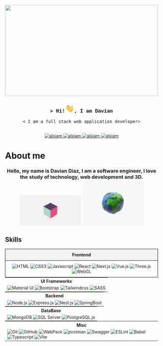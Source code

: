 <!-- Intro  -->
<img src="http://terminal.amorodio.es/files/2023/07/1366_2000-1038x576.jpg" width="100%" height="300">
<h3 align="center">
  <samp>&gt; Hi!<img src="https://raw.githubusercontent.com/ABSphreak/ABSphreak/master/gifs/Hi.gif" width="30px">, I am
    <b>Davian </b>
  </samp>
</h3>
<p align="center">
  <samp>
    < I am a full stack web application developer>
      <br>
      <br>
  </samp>
</p>

<p align="center">
  <a href="" target="_blank">
    <img src="https://img.shields.io/badge/LinkedIn-0077B5?style=for-the-badge&logo=linkedin&logoColor=white"
      alt="alsiam" />
  </a>
  <a href="" target="_blank">
    <img
      src="https://img.shields.io/badge/gmail-%23EA4335?style=for-the-badge&logo=gmail&logoColor=%23EA4335&labelColor=white"
      alt="alsiam" />
  </a>
  <a href="" target="_blank">
    <img src="https://img.shields.io/badge/Facebook-20BEFF?&style=for-the-badge&logo=facebook&logoColor=white"
      alt="alsiam" />
  </a>
  <a href="" target="_blank">
    <img src="https://img.shields.io/badge/Instagram-fe4164?style=for-the-badge&logo=instagram&logoColor=white"
      alt="alsiam" />
  </a>
</p>

<!-- About Section -->

# About me

<h3 align="center">Hello, my name is Davian Diaz, I am a software engineer, I love the study of technology, web
  development and 3D.
  <br />
  <img src="https://github.com/DavianDiazM/DavianDiazM/blob/main/static/spinning-3d-cube.gif" alt="Descripción del GIF"
    width="40%" height="40%" />
  <img src="https://github.com/DavianDiazM/DavianDiazM/blob/main/static/2b07f62987e987d4e53e84aa8b963b83.gif"
    alt="Descripción del GIF" width="40%" height="40%" />

  <br />

  ## Skills

  <table style="width: 100%; margin: 0 auto; border-collapse: collapse;">
    <tr>
      <th style="border: 1px solid black; padding: 10px; text-align: center; background-color: #f2f2f2;">Frontend</th>
    </tr>
    <tr>
      <td style="border: 1px solid black; padding: 10px; text-align: center;">
        <img src="https://img.shields.io/badge/HTML5-E34F26?style=for-the-badge&logo=html5&logoColor=white" alt="HTML">
        <img src="https://img.shields.io/badge/CSS3-1572B6?style=for-the-badge&logo=css3&logoColor=white" alt="CSS3">
        <img
          src="https://img.shields.io/badge/Javascript-F0DB4F?style=for-the-badge&labelColor=black&logo=javascript&logoColor=F0DB4F"
          alt="Javascript">
        <img
          src="https://img.shields.io/badge/-React-61DBFB?style=for-the-badge&labelColor=black&logo=react&logoColor=61DBFB"
          alt="React">
        <img src="https://img.shields.io/badge/next.js-000000?style=for-the-badge&logo=nextdotjs&logoColor=white"
          alt="Next.js">
        <img
          src="https://img.shields.io/badge/Vue.js-%234FC08D?style=for-the-badge&logo=vuedotjs&logoColor=%234FC08D&labelColor=%23dcedf4"
          alt="Vue.js">
        <img
          src="https://img.shields.io/badge/Three.js-%233C3C3D?style=for-the-badge&logo=threedotjs&logoColor=%23000000&labelColor=white"
          alt="Three.js">
        <img
          src="https://img.shields.io/badge/WebGL-%23D81939?style=for-the-badge&logo=webgl&logoColor=%23990000&labelColor=white"
          alt="WebGL">
      </td>
    </tr>
  </table>

  <table style="width: 100%; margin: 0 auto; border-collapse: collapse;">
    <tr>
      <th>UI Frameworks</th>
    </tr>
    <tr>
      <td>
        <img
          src="https://img.shields.io/badge/Material%20UI-%23007FFF?style=for-the-badge&logo=mui&logoColor=%23007FFF&labelColor=%23242424"
          alt="Material UI">
        <img
          src="https://img.shields.io/badge/Bootstrap-%237952B3?style=for-the-badge&logo=bootstrap&logoColor=%237952B3&labelColor=%23dcedf4"
          alt="Bootstrap">
        <img
          src="https://img.shields.io/badge/Tailwindcss-%2306B6D4?style=for-the-badge&logo=tailwindcss&logoColor=%2306B6D4&labelColor=%23242424"
          alt="Tailwindcss">
        <img src="https://img.shields.io/badge/SASS-hotpink.svg?style=for-the-badge&logo=SASS&logoColor=white"
          alt="SASS">
      </td>
    </tr>
  </table>

  <table style="width: 100%; margin: 0 auto; border-collapse: collapse;">
    <tr>
      <th>Backend</th>
    </tr>
    <tr>
      <td>
        <img
          src="https://img.shields.io/badge/Nodejs-3C873A?style=for-the-badge&labelColor=black&logo=node.js&logoColor=3C873A"
          alt="Node.js">
        <img src="https://img.shields.io/badge/Express.js-000000?style=for-the-badge&logo=express&logoColor=white"
          alt="Express.js">
        <img
          src="https://img.shields.io/badge/Nest.js-%23E0234E?style=for-the-badge&logo=nestjs&logoColor=%23E0234E&labelColor=white"
          alt="Nest.js">
        <img
          src="https://img.shields.io/badge/SpringBoot-%236DB33F?style=for-the-badge&logo=spring&logoColor=%236DB33F&labelColor=white"
          alt="SpringBoot">
      </td>
    </tr>
  </table>

  <table style="width: 100%; margin: 0 auto; border-collapse: collapse;">
    <tr>
      <th>DataBase</th>
    </tr>
    <tr>
      <td>
        <img src="https://img.shields.io/badge/MongoDB-4EA94B?style=for-the-badge&logo=mongodb&logoColor=white"
          alt="MongoDB">
        <img src="https://img.shields.io/badge/Sql%20Server-%23990000?style=for-the-badge&labelColor=%23e2e8ec"
          alt="SQL Server">
        <img
          src="https://img.shields.io/badge/PostgreSql-%234169E1?style=for-the-badge&logo=postgresql&logoColor=%234169E1&labelColor=%23e2e8ec"
          alt="PostgreSQL.js">
      </td>
    </tr>
  </table>

  <table style="width: 100%; margin: 0 auto; border-collapse: collapse;">
    <tr>
      <th>Misc</th>
    </tr>
    <tr>
      <td>
        <img src="https://img.shields.io/badge/Git-F05032?style=for-the-badge&logo=git&logoColor=white" alt="Git">
        <img
          src="https://img.shields.io/badge/GitHub-%23181717?style=for-the-badge&logo=github&logoColor=%23181717&labelColor=white"
          alt="GitHub">
        <img src="https://img.shields.io/badge/webpack-%238DD6F9.svg?style=for-the-badge&logo=webpack&logoColor=black"
          alt="WebPack">
        <img src="https://img.shields.io/badge/Postman-FF6C37?style=for-the-badge&logo=postman&logoColor=white"
          alt="postman">
        <img src="https://img.shields.io/badge/-Swagger-%23Clojure?style=for-the-badge&logo=swagger&logoColor=white"
          alt="Swagger">
        <img src="https://img.shields.io/badge/ESLint-4B3263?style=for-the-badge&logo=eslint&logoColor=white"
          alt="ESLint">
        <img src="https://img.shields.io/badge/Babel-F9DC3e?style=for-the-badge&logo=babel&logoColor=black" alt="Babel">
        <img
          src="https://img.shields.io/badge/Typescript-007acc?style=for-the-badge&labelColor=black&logo=typescript&logoColor=007acc"
          alt="Typescript">
        <img
          src="https://img.shields.io/badge/Vite-%23646CFF?style=for-the-badge&logo=vite&logoColor=%23646CFF&labelColor=white"
          alt="Vite">
      </td>
    </tr>
  </table>

  <!--
**DavianDiazM/DavianDiazM** is a ✨ _special_ ✨ repository because its `README.md` (this file) appears on your GitHub profile.

Here are some ideas to get you started:

- 🔭 I’m currently working on ...
- 🌱 I’m currently learning ...
- 👯 I’m looking to collaborate on ...
- 🤔 I’m looking for help with ...
- 💬 Ask me about ...
- 📫 How to reach me: ...
- 😄 Pronouns: ...
- ⚡ Fun fact: ...
-->
